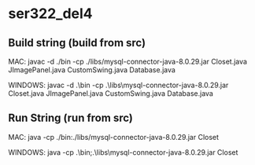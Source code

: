 # ser322_del4


## Build string (build from src)
MAC: javac -d ./bin -cp  ./libs/mysql-connector-java-8.0.29.jar  Closet.java JImagePanel.java CustomSwing.java Database.java

WINDOWS: javac -d .\bin -cp .\libs\mysql-connector-java-8.0.29.jar Closet.java JImagePanel.java CustomSwing.java Database.java

## Run String (run from src)
MAC: java -cp ./bin:./libs/mysql-connector-java-8.0.29.jar Closet

WINDOWS: java -cp .\bin;.\libs\mysql-connector-java-8.0.29.jar Closet
